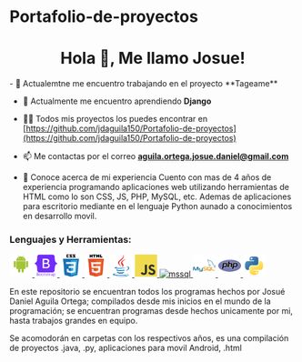 # Portafolio-de-proyectos
<h1 align="center">Hola 👋, Me llamo Josue!</h1>
- 🔭 Actualemtne me encuentro trabajando en el proyecto **Tageame**

- 🌱 Actualmente me encuentro aprendiendo **Django**

- 👨‍💻 Todos mis proyectos los puedes encontrar en [https://github.com/jdaguila150/Portafolio-de-proyectos](https://github.com/jdaguila150/Portafolio-de-proyectos)

- 📫 Me contactas por el correo **aguila.ortega.josue.daniel@gmail.com**

- 📄 Conoce acerca de mi experiencia Cuento con mas de 4 años de experiencia programando aplicaciones web utilizando herramientas de HTML como lo son CSS, JS, PHP, MySQL, etc. Ademas de aplicaciones para escritorio mediante en el lenguaje Python aunado a conocimientos en desarrollo movil.




<p align="left">
</p>

<h3 align="left">Lenguajes y Herramientas:</h3>
<p align="left"> <a href="https://developer.android.com" target="_blank" rel="noreferrer"> <img src="https://raw.githubusercontent.com/devicons/devicon/master/icons/android/android-original-wordmark.svg" alt="android" width="40" height="40"/> </a> <a href="https://getbootstrap.com" target="_blank" rel="noreferrer"> <img src="https://raw.githubusercontent.com/devicons/devicon/master/icons/bootstrap/bootstrap-plain-wordmark.svg" alt="bootstrap" width="40" height="40"/> </a> <a href="https://www.w3schools.com/css/" target="_blank" rel="noreferrer"> <img src="https://raw.githubusercontent.com/devicons/devicon/master/icons/css3/css3-original-wordmark.svg" alt="css3" width="40" height="40"/> </a> <a href="https://www.w3.org/html/" target="_blank" rel="noreferrer"> <img src="https://raw.githubusercontent.com/devicons/devicon/master/icons/html5/html5-original-wordmark.svg" alt="html5" width="40" height="40"/> </a> <a href="https://www.java.com" target="_blank" rel="noreferrer"> <img src="https://raw.githubusercontent.com/devicons/devicon/master/icons/java/java-original.svg" alt="java" width="40" height="40"/> </a> <a href="https://developer.mozilla.org/en-US/docs/Web/JavaScript" target="_blank" rel="noreferrer"> <img src="https://raw.githubusercontent.com/devicons/devicon/master/icons/javascript/javascript-original.svg" alt="javascript" width="40" height="40"/> </a> <a href="https://www.microsoft.com/en-us/sql-server" target="_blank" rel="noreferrer"> <img src="https://www.svgrepo.com/show/303229/microsoft-sql-server-logo.svg" alt="mssql" width="40" height="40"/> </a> <a href="https://www.mysql.com/" target="_blank" rel="noreferrer"> <img src="https://raw.githubusercontent.com/devicons/devicon/master/icons/mysql/mysql-original-wordmark.svg" alt="mysql" width="40" height="40"/> </a> <a href="https://www.php.net" target="_blank" rel="noreferrer"> <img src="https://raw.githubusercontent.com/devicons/devicon/master/icons/php/php-original.svg" alt="php" width="40" height="40"/> </a> <a href="https://www.python.org" target="_blank" rel="noreferrer"> <img src="https://raw.githubusercontent.com/devicons/devicon/master/icons/python/python-original.svg" alt="python" width="40" height="40"/> </a> </p>

En este repositorio se encuentran todos los programas hechos por Josué Daniel Aguila Ortega; compilados desde mis inicios en el mundo de la programación; se encuentran programas desde hechos unicamente por mi, hasta trabajos grandes en equipo.

Se acomodorán en carpetas con los respectivos años, es una compilación de proyectos .java, .py, aplicaciones para movil Android, .html

